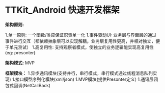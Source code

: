 # TTKit_Android 快速开发框架

  **架构原则:** 	

1.单一原则: 一个函数/类应保证职责单一化
1.事件驱动UI: 业务层与界面层的通过事件进行交互（都依赖抽象层可以实现解耦，业务层复用性更高，并相对独立，便于单元测试）
1.高复用性: 支持观察者模式，使独立的业务逻辑能实现高复用性(eg: presonter)
 
  **架构模式:** 
 		MVP

 **框架模块：** 
1.异步通讯模块(支持并行，串行模式，串行模式通过线程消息队列实现)
1.接口模型序列化模块(xml/json)
1.MVP模块(提供Presonter定义)
1.通讯层闭包式回调(NetCallBack)